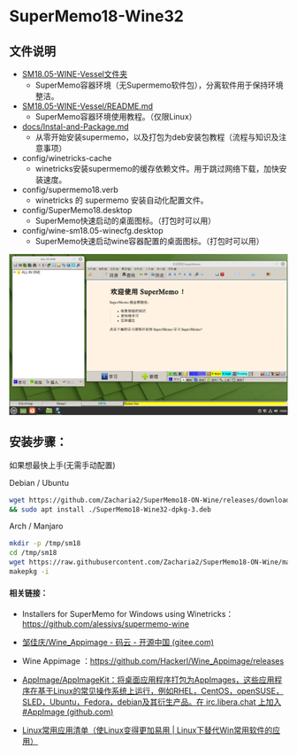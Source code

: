 # SuperMemo18-Wine32

## 文件说明

- [SM18.05-WINE-Vessel文件夹](https://github.com/Zacharia2/SuperMemo18-ON-Wine/blob/main/SM18.05-WINE-Vessel/)
  - SuperMemo容器环境（无Supermemo软件包），分离软件用于保持环境整洁。
- [SM18.05-WINE-Vessel/README.md](https://github.com/Zacharia2/SuperMemo18-ON-Wine/blob/main/SM18.05-WINE-Vessel/README.md)
  - SuperMemo容器环境使用教程。（仅限Linux）
- [docs/Instal-and-Package.md](https://github.com/Zacharia2/SuperMemo18-ON-Wine/blob/main/docs/Instal-and-Package.md)
  - 从零开始安装supermemo，以及打包为deb安装包教程（流程与知识及注意事项）
- config/winetricks-cache
  - winetricks安装supermemo的缓存依赖文件。用于跳过网络下载，加快安装速度。
- config/supermemo18.verb
  - winetricks 的 supermemo 安装自动化配置文件。
- config/SuperMemo18.desktop
  - SuperMemo快速启动的桌面图标。（打包时可以用）
- config/wine-sm18.05-winecfg.desktop
  - SuperMemo快速启动wine容器配置的桌面图标。（打包时可以用）

![](https://github.com/Zacharia2/SuperMemo18-ON-Wine/blob/main/docs/images/%E9%A2%84%E8%A7%88%E5%9B%BE%EF%BC%9ASM18.05-WINE32.png)

## 安装步骤：

如果想最快上手(无需手动配置)

Debian / Ubuntu

```bash
wget https://github.com/Zacharia2/SuperMemo18-ON-Wine/releases/download/v3/SuperMemo18-Wine32-dpkg-3.deb \
&& sudo apt install ./SuperMemo18-Wine32-dpkg-3.deb
```

Arch / Manjaro

```bash
mkdir -p /tmp/sm18
cd /tmp/sm18
wget https://raw.githubusercontent.com/Zacharia2/SuperMemo18-ON-Wine/main/PKGBUILD
makepkg -i
```


#### 相关链接：

- Installers for SuperMemo for Windows using Winetricks：https://github.com/alessivs/supermemo-wine

- [邹佳庆/Wine_Appimage - 码云 - 开源中国 (gitee.com)](https://gitee.com/zoujiaqing/Wine_Appimage/tree/master)

- Wine Appimage ：https://github.com/Hackerl/Wine_Appimage/releases

- [AppImage/AppImageKit：将桌面应用程序打包为AppImages，这些应用程序在基于Linux的常见操作系统上运行，例如RHEL，CentOS，openSUSE，SLED，Ubuntu，Fedora，debian及其衍生产品。在 irc.libera.chat 上加入#AppImage (github.com)](https://github.com/AppImage/AppImageKit)

- [Linux常用应用清单（使Linux变得更加易用 | Linux下替代Win常用软件的应用）](https://zhuanlan.zhihu.com/p/542560170)
